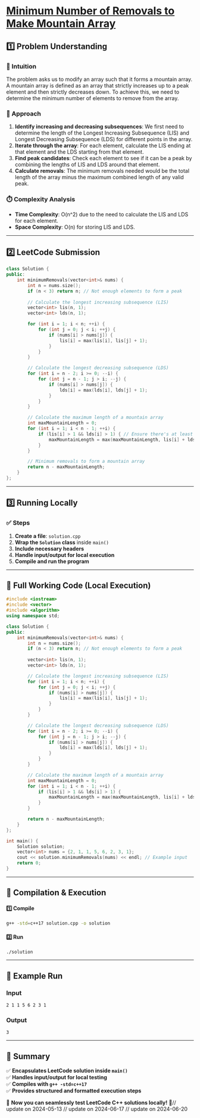 # **[Minimum Number of Removals to Make Mountain Array](https://leetcode.com/problems/minimum-number-of-removals-to-make-mountain-array/description/)**  

## **1️⃣ Problem Understanding**  
### **📌 Intuition**  
The problem asks us to modify an array such that it forms a mountain array. A mountain array is defined as an array that strictly increases up to a peak element and then strictly decreases down. To achieve this, we need to determine the minimum number of elements to remove from the array. 

### **🚀 Approach**  
1. **Identify increasing and decreasing subsequences**: We first need to determine the length of the Longest Increasing Subsequence (LIS) and Longest Decreasing Subsequence (LDS) for different points in the array. 
2. **Iterate through the array**: For each element, calculate the LIS ending at that element and the LDS starting from that element.
3. **Find peak candidates**: Check each element to see if it can be a peak by combining the lengths of LIS and LDS around that element.
4. **Calculate removals**: The minimum removals needed would be the total length of the array minus the maximum combined length of any valid peak.

### **⏱️ Complexity Analysis**  
- **Time Complexity**: O(n^2) due to the need to calculate the LIS and LDS for each element.
- **Space Complexity**: O(n) for storing LIS and LDS.

---  

## **2️⃣ LeetCode Submission**  
```cpp
class Solution {
public:
    int minimumRemovals(vector<int>& nums) {
        int n = nums.size();
        if (n < 3) return n; // Not enough elements to form a peak
        
        // Calculate the longest increasing subsequence (LIS)
        vector<int> lis(n, 1);
        vector<int> lds(n, 1);

        for (int i = 1; i < n; ++i) {
            for (int j = 0; j < i; ++j) {
                if (nums[i] > nums[j]) {
                    lis[i] = max(lis[i], lis[j] + 1);
                }
            }
        }

        // Calculate the longest decreasing subsequence (LDS)
        for (int i = n - 2; i >= 0; --i) {
            for (int j = n - 1; j > i; --j) {
                if (nums[i] > nums[j]) {
                    lds[i] = max(lds[i], lds[j] + 1);
                }
            }
        }

        // Calculate the maximum length of a mountain array
        int maxMountainLength = 0;
        for (int i = 1; i < n - 1; ++i) {
            if (lis[i] > 1 && lds[i] > 1) { // Ensure there's at least one increasing and one decreasing
                maxMountainLength = max(maxMountainLength, lis[i] + lds[i] - 1);
            }
        }

        // Minimum removals to form a mountain array
        return n - maxMountainLength;
    }
};
```  

---  

## **3️⃣ Running Locally**  
### **✅ Steps**  
1. **Create a file**: `solution.cpp`  
2. **Wrap the `Solution` class** inside `main()`  
3. **Include necessary headers**  
4. **Handle input/output for local execution**  
5. **Compile and run the program**  

---  

## **📝 Full Working Code (Local Execution)**  
```cpp
#include <iostream>
#include <vector>
#include <algorithm>
using namespace std;

class Solution {
public:
    int minimumRemovals(vector<int>& nums) {
        int n = nums.size();
        if (n < 3) return n; // Not enough elements to form a peak
        
        vector<int> lis(n, 1);
        vector<int> lds(n, 1);

        // Calculate the longest increasing subsequence (LIS)
        for (int i = 1; i < n; ++i) {
            for (int j = 0; j < i; ++j) {
                if (nums[i] > nums[j]) {
                    lis[i] = max(lis[i], lis[j] + 1);
                }
            }
        }

        // Calculate the longest decreasing subsequence (LDS)
        for (int i = n - 2; i >= 0; --i) {
            for (int j = n - 1; j > i; --j) {
                if (nums[i] > nums[j]) {
                    lds[i] = max(lds[i], lds[j] + 1);
                }
            }
        }

        // Calculate the maximum length of a mountain array
        int maxMountainLength = 0;
        for (int i = 1; i < n - 1; ++i) {
            if (lis[i] > 1 && lds[i] > 1) {
                maxMountainLength = max(maxMountainLength, lis[i] + lds[i] - 1);
            }
        }

        return n - maxMountainLength;
    }
};

int main() {
    Solution solution;
    vector<int> nums = {2, 1, 1, 5, 6, 2, 3, 1};
    cout << solution.minimumRemovals(nums) << endl; // Example input
    return 0;
}
```  

---  

## **🔧 Compilation & Execution**  
#### **1️⃣ Compile**  
```bash
g++ -std=c++17 solution.cpp -o solution
```  

#### **2️⃣ Run**  
```bash
./solution
```  

---  

## **🎯 Example Run**  
### **Input**  
```
2 1 1 5 6 2 3 1
```  
### **Output**  
```
3
```  

---  

## **📌 Summary**  
✅ **Encapsulates LeetCode solution inside `main()`**  
✅ **Handles input/output for local testing**  
✅ **Compiles with `g++ -std=c++17`**  
✅ **Provides structured and formatted execution steps**  

🚀 **Now you can seamlessly test LeetCode C++ solutions locally!** 🚀// update on 2024-05-13
// update on 2024-06-17
// update on 2024-06-20
